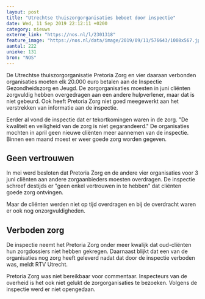 ```yaml
---
layout: post
title: "Utrechtse thuiszorgorganisaties beboet door inspectie"
date: Wed, 11 Sep 2019 22:12:11 +0200
category: nieuws
externe_link: "https://nos.nl/l/2301318"
feature_image: "https://nos.nl/data/image/2019/09/11/576643/1008x567.jpg"
aantal: 222
unieke: 131
bron: "NOS"
---
```


<p>De Utrechtse thuiszorgorganisatie Pretoria Zorg en vier daaraan verbonden organisaties moeten elk 20.000 euro betalen aan de Inspectie Gezondheidszorg en Jeugd. De zorgorganisaties moesten in juni cliënten zorgvuldig hebben overgedragen aan een andere hulpverlener, maar dat is niet gebeurd. Ook heeft Pretoria Zorg niet goed meegewerkt aan het verstrekken van informatie aan de inspectie.</p>
<p>Eerder al vond de inspectie dat er tekortkomingen waren in de zorg. "De kwaliteit en veiligheid van de zorg is niet gegarandeerd." De organisaties mochten in april geen nieuwe cliënten meer aannemen van de inspectie. Binnen een maand moest er weer goede zorg worden gegeven.</p>
<h2>Geen vertrouwen</h2>
<p>In mei werd besloten dat Pretoria Zorg en de andere vier organisaties voor 3 juni cliënten aan andere zorgaanbieders moesten overdragen. De inspectie schreef destijds er "geen enkel vertrouwen in te hebben" dat cliënten goede zorg ontvingen.</p>
<p>Maar de cliënten werden niet op tijd overdragen en bij de overdracht waren er ook nog onzorgvuldigheden. </p>
<h2>Verboden zorg</h2>
<p>De inspectie neemt het Pretoria Zorg onder meer kwalijk dat oud-cliënten hun zorgdossiers niet hebben gekregen. Daarnaast blijkt dat een van de organisaties nog zorg heeft geleverd nadat dat door de inspectie verboden was, meldt RTV Utrecht.</p>
<p>Pretoria Zorg was niet bereikbaar voor commentaar. Inspecteurs van de overheid is het ook niet gelukt de zorgorganisaties te bezoeken. Volgens de inspectie werd er niet opengedaan.</p>
